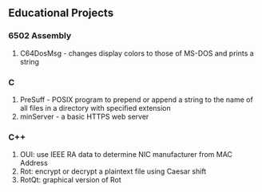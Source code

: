 ## Educational Projects

### 6502 Assembly
1. C64DosMsg - changes display colors to those of MS-DOS and prints a string

### C
1. PreSuff - POSIX program to prepend or append a string to the name of all files in a directory with specified extension
2. minServer - a basic HTTPS web server

### C++
1. OUI: use IEEE RA data to determine NIC manufacturer from MAC Address
2. Rot: encrypt or decrypt a plaintext file using Caesar shift
3. RotQt: graphical version of Rot
